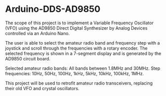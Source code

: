 # Arduino-DDS-AD9850
The scope of this project is to implement a Variable Frequency Oscillator (VFO) using the AD9850 Direct Digital Synthesizer by Analog Devices controlled via an Arduino Nano.

The user is able to select the amateur radio band and frequency step with a joystick and scroll through the frequencies with a rotary encoder.  The selected frequency is shown in a 7-segment display and is generated by the AD9850 circuit board.

Selected amateur radio bands: All bands between 1.8MHz and 30MHz.
Step frequencies: 10Hz, 50Hz, 100Hz, 1kHz, 5kHz, 10kHz, 100kHz, 1MHz.

This project will be used to retrofit amateur radio transceivers, replacing their old VFO and crystal oscillators.

